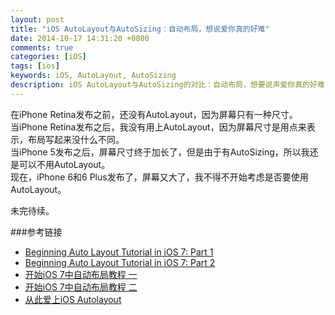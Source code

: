 ```yaml
---
layout: post
title: "iOS AutoLayout与AutoSizing：自动布局，想说爱你真的好难"
date: 2014-10-17 14:31:20 +0800
comments: true
categories: [iOS]
tags: [ios]
keywords: iOS, AutoLayout, AutoSizing
description: iOS AutoLayout与AutoSizing的对比：自动布局，想要说声爱你真的好难
---
```


在iPhone Retina发布之前，还没有AutoLayout，因为屏幕只有一种尺寸。  
当iPhone Retina发布之后，我没有用上AutoLayout，因为屏幕尺寸是用点来表示，布局写起来没什么不同。  
当iPhone 5发布之后，屏幕尺寸终于加长了，但是由于有AutoSizing，所以我还是可以不用AutoLayout。  
现在，iPhone 6和6 Plus发布了，屏幕又大了，我不得不开始考虑是否要使用AutoLayout。

<!--more-->

未完待续。

###参考链接

* [Beginning Auto Layout Tutorial in iOS 7: Part 1](http://www.raywenderlich.com/50317/beginning-auto-layout-tutorial-in-ios-7-part-1)
* [Beginning Auto Layout Tutorial in iOS 7: Part 2](http://www.raywenderlich.com/50319/beginning-auto-layout-tutorial-in-ios-7-part-2)
* [开始iOS 7中自动布局教程 一](http://www.cocoachina.com/industry/20131203/7462.html)
* [开始iOS 7中自动布局教程 二](http://www.cnblogs.com/zer0Black/p/3977288.html)
* [从此爱上iOS Autolayout](http://segmentfault.com/blog/ilikewhite/1190000000646452)

